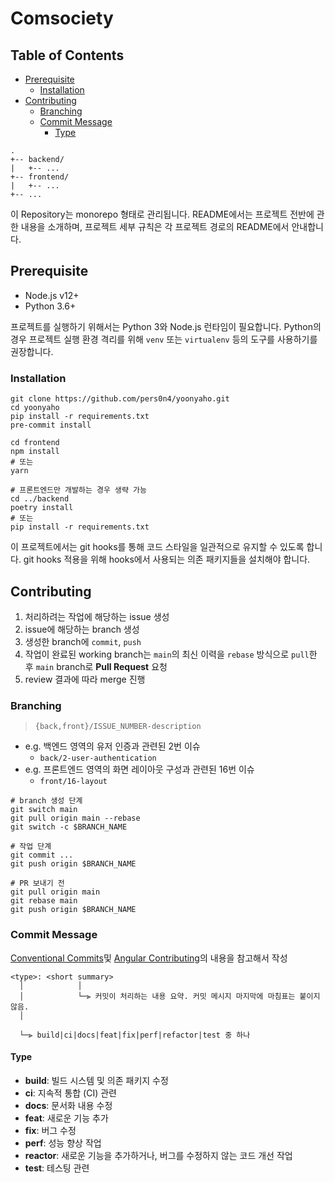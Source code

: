 # Comsociety

## Table of Contents

- [Prerequisite](#prerequisite)
  - [Installation](#installation)
- [Contributing](#contributing)
  - [Branching](#branching)
  - [Commit Message](#commit-message)
    - [Type](#type)

```text
.
+-- backend/
|   +-- ...
+-- frontend/
|   +-- ...
+-- ...
```

이 Repository는 monorepo 형태로 관리됩니다. README에서는 프로젝트 전반에 관한 내용을 소개하며, 프로젝트 세부 규칙은 각 프로젝트 경로의 README에서 안내합니다.

## Prerequisite

- Node.js v12+
- Python 3.6+

프로젝트를 실행하기 위해서는 Python 3와 Node.js 런타임이 필요합니다. Python의 경우 프로젝트 실행 환경 격리를 위해 `venv` 또는 `virtualenv` 등의 도구를 사용하기를 권장합니다.

### Installation

```shell
git clone https://github.com/pers0n4/yoonyaho.git
cd yoonyaho
pip install -r requirements.txt
pre-commit install

cd frontend
npm install
# 또는
yarn

# 프론트엔드만 개발하는 경우 생략 가능
cd ../backend
poetry install
# 또는
pip install -r requirements.txt
```

이 프로젝트에서는 git hooks를 통해 코드 스타일을 일관적으로 유지할 수 있도록 합니다. git hooks 적용을 위해 hooks에서 사용되는 의존 패키지들을 설치해야 합니다.

## Contributing

1. 처리하려는 작업에 해당하는 issue 생성
2. issue에 해당하는 branch 생성
3. 생성한 branch에 `commit`, `push`
4. 작업이 완료된 working branch는 `main`의 최신 이력을 `rebase` 방식으로 `pull`한 후 `main` branch로 **Pull Request** 요청
5. review 결과에 따라 merge 진행

### Branching

> `{back,front}/ISSUE_NUMBER-description`

- e.g. 백엔드 영역의 유저 인증과 관련된 2번 이슈
  - `back/2-user-authentication`
- e.g. 프론트엔드 영역의 화면 레이아웃 구성과 관련된 16번 이슈
  - `front/16-layout`

```shell
# branch 생성 단계
git switch main
git pull origin main --rebase
git switch -c $BRANCH_NAME

# 작업 단계
git commit ...
git push origin $BRANCH_NAME

# PR 보내기 전
git pull origin main
git rebase main
git push origin $BRANCH_NAME
```

### Commit Message

[Conventional Commits](https://conventionalcommits.org/)및 [Angular Contributing](https://github.com/angular/angular/blob/master/CONTRIBUTING.md)의 내용을 참고해서 작성

```shell
<type>: <short summary>
  │            │
  │            └─⫸ 커밋이 처리하는 내용 요약. 커밋 메시지 마지막에 마침표는 붙이지 않음.
  │

  └─⫸ build|ci|docs|feat|fix|perf|refactor|test 중 하나
```

#### Type

- **build**: 빌드 시스템 및 의존 패키지 수정
- **ci**: 지속적 통합 (CI) 관련
- **docs**: 문서화 내용 수정
- **feat**: 새로운 기능 추가
- **fix**: 버그 수정
- **perf**: 성능 향상 작업
- **reactor**: 새로운 기능을 추가하거나, 버그를 수정하지 않는 코드 개선 작업
- **test**: 테스팅 관련
